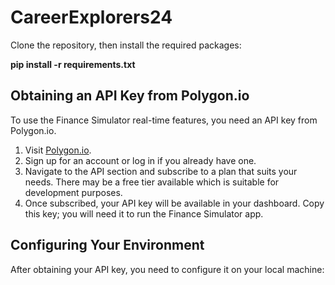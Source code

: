 # CareerExplorers24

Clone the repository, then install the required packages:

**pip install -r requirements.txt**

## Obtaining an API Key from Polygon.io

To use the Finance Simulator real-time features, you need an API key from Polygon.io. 

1. Visit [Polygon.io](https://polygon.io/).
2. Sign up for an account or log in if you already have one.
3. Navigate to the API section and subscribe to a plan that suits your needs. There may be a free tier available which is suitable for development purposes.
4. Once subscribed, your API key will be available in your dashboard. Copy this key; you will need it to run the Finance Simulator app.

## Configuring Your Environment

After obtaining your API key, you need to configure it on your local machine:

